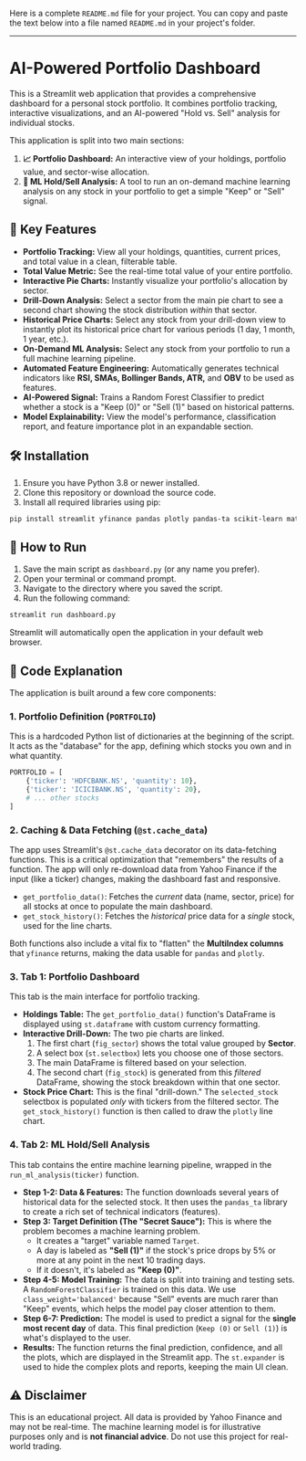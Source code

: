Here is a complete `README.md` file for your project. You can copy and paste the text below into a file named `README.md` in your project's folder.

-----

# AI-Powered Portfolio Dashboard

This is a Streamlit web application that provides a comprehensive dashboard for a personal stock portfolio. It combines portfolio tracking, interactive visualizations, and an AI-powered "Hold vs. Sell" analysis for individual stocks.

This application is split into two main sections:

1.  **📈 Portfolio Dashboard:** An interactive view of your holdings, portfolio value, and sector-wise allocation.
2.  **🤖 ML Hold/Sell Analysis:** A tool to run an on-demand machine learning analysis on any stock in your portfolio to get a simple "Keep" or "Sell" signal.

## 🚀 Key Features

  * **Portfolio Tracking:** View all your holdings, quantities, current prices, and total value in a clean, filterable table.
  * **Total Value Metric:** See the real-time total value of your entire portfolio.
  * **Interactive Pie Charts:** Instantly visualize your portfolio's allocation by sector.
  * **Drill-Down Analysis:** Select a sector from the main pie chart to see a second chart showing the stock distribution *within* that sector.
  * **Historical Price Charts:** Select any stock from your drill-down view to instantly plot its historical price chart for various periods (1 day, 1 month, 1 year, etc.).
  * **On-Demand ML Analysis:** Select any stock from your portfolio to run a full machine learning pipeline.
  * **Automated Feature Engineering:** Automatically generates technical indicators like **RSI, SMAs, Bollinger Bands, ATR,** and **OBV** to be used as features.
  * **AI-Powered Signal:** Trains a Random Forest Classifier to predict whether a stock is a "Keep (0)" or "Sell (1)" based on historical patterns.
  * **Model Explainability:** View the model's performance, classification report, and feature importance plot in an expandable section.

## 🛠️ Installation

1.  Ensure you have Python 3.8 or newer installed.
2.  Clone this repository or download the source code.
3.  Install all required libraries using pip:

<!-- end list -->

```bash
pip install streamlit yfinance pandas plotly pandas-ta scikit-learn matplotlib
```

## 🏃 How to Run

1.  Save the main script as `dashboard.py` (or any name you prefer).
2.  Open your terminal or command prompt.
3.  Navigate to the directory where you saved the script.
4.  Run the following command:

<!-- end list -->

```bash
streamlit run dashboard.py
```

Streamlit will automatically open the application in your default web browser.

## 📄 Code Explanation

The application is built around a few core components:

### 1\. Portfolio Definition (`PORTFOLIO`)

This is a hardcoded Python list of dictionaries at the beginning of the script. It acts as the "database" for the app, defining which stocks you own and in what quantity.

```python
PORTFOLIO = [
    {'ticker': 'HDFCBANK.NS', 'quantity': 10},
    {'ticker': 'ICICIBANK.NS', 'quantity': 20},
    # ... other stocks
]
```

### 2\. Caching & Data Fetching (`@st.cache_data`)

The app uses Streamlit's `@st.cache_data` decorator on its data-fetching functions. This is a critical optimization that "remembers" the results of a function. The app will only re-download data from Yahoo Finance if the input (like a ticker) changes, making the dashboard fast and responsive.

  * `get_portfolio_data()`: Fetches the *current* data (name, sector, price) for all stocks at once to populate the main dashboard.
  * `get_stock_history()`: Fetches the *historical* price data for a *single* stock, used for the line charts.

Both functions also include a vital fix to "flatten" the **MultiIndex columns** that `yfinance` returns, making the data usable for `pandas` and `plotly`.

### 3\. Tab 1: Portfolio Dashboard

This tab is the main interface for portfolio tracking.

  * **Holdings Table:** The `get_portfolio_data()` function's DataFrame is displayed using `st.dataframe` with custom currency formatting.
  * **Interactive Drill-Down:** The two pie charts are linked.
    1.  The first chart (`fig_sector`) shows the total value grouped by **Sector**.
    2.  A select box (`st.selectbox`) lets you choose one of those sectors.
    3.  The main DataFrame is filtered based on your selection.
    4.  The second chart (`fig_stock`) is generated from this *filtered* DataFrame, showing the stock breakdown within that one sector.
  * **Stock Price Chart:** This is the final "drill-down." The `selected_stock` selectbox is populated *only* with tickers from the filtered sector. The `get_stock_history()` function is then called to draw the `plotly` line chart.

### 4\. Tab 2: ML Hold/Sell Analysis

This tab contains the entire machine learning pipeline, wrapped in the `run_ml_analysis(ticker)` function.

  * **Step 1-2: Data & Features:** The function downloads several years of historical data for the selected stock. It then uses the `pandas_ta` library to create a rich set of technical indicators (features).
  * **Step 3: Target Definition (The "Secret Sauce"):** This is where the problem becomes a machine learning problem.
      * It creates a "target" variable named `Target`.
      * A day is labeled as **"Sell (1)"** if the stock's price drops by 5% or more at any point in the next 10 trading days.
      * If it doesn't, it's labeled as **"Keep (0)"**.
  * **Step 4-5: Model Training:** The data is split into training and testing sets. A `RandomForestClassifier` is trained on this data. We use `class_weight='balanced'` because "Sell" events are much rarer than "Keep" events, which helps the model pay closer attention to them.
  * **Step 6-7: Prediction:** The model is used to predict a signal for the **single most recent day** of data. This final prediction (`Keep (0)` or `Sell (1)`) is what's displayed to the user.
  * **Results:** The function returns the final prediction, confidence, and all the plots, which are displayed in the Streamlit app. The `st.expander` is used to hide the complex plots and reports, keeping the main UI clean.

## ⚠️ Disclaimer

This is an educational project. All data is provided by Yahoo Finance and may not be real-time. The machine learning model is for illustrative purposes only and is **not financial advice**. Do not use this project for real-world trading.
